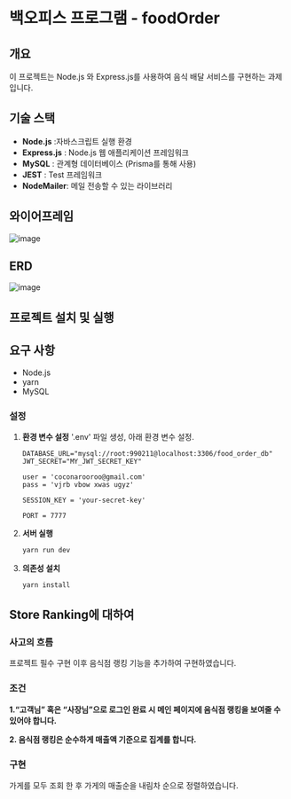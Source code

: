 # 백오피스 프로그램 - foodOrder

## 개요
이 프로젝트는 Node.js 와 Express.js를 사용하여 음식 배달 서비스를 구현하는 과제입니다.

## 기술 스택
- **Node.js** :자바스크립트 실행 환경
- **Express.js** : Node.js 웹 애플리케이션 프레임워크
- **MySQL** : 관계형 데이터베이스 (Prisma를 통해 사용)
-  **JEST** : Test 프레임워크
-  **NodeMailer**: 메일 전송할 수 있는 라이브러리

## 와이어프레임
![image](https://github.com/user-attachments/assets/8240262e-fa01-461c-8333-a4d42f81c9e0)

## ERD
![image](https://github.com/user-attachments/assets/3ed97578-28b4-4ab2-9dc9-f2a54c8ca4b1)

## 프로젝트 설치 및 실행

## 요구 사항

- Node.js
- yarn
- MySQL

### 설정

1. **환경 변수 설정**
   '.env' 파일 생성, 아래 환경 변수 설정.
   
   ```plaintext
   DATABASE_URL="mysql://root:990211@localhost:3306/food_order_db"
   JWT_SECRET="MY_JWT_SECRET_KEY"

   user = 'coconarooroo@gmail.com'
   pass = 'vjrb vbow xwas ugyz'

   SESSION_KEY = 'your-secret-key'

   PORT = 7777
   ```
   
2. **서버 실행**

   ```bash
   yarn run dev
   ```
   
3. **의존성 설치**

   ```bash
   yarn install
   ```
   
## Store Ranking에 대하여

### 사고의 흐름
프로젝트 필수 구현 이후 음식점 랭킹 기능을 추가하여 구현하였습니다.

### 조건

**1.“고객님” 혹은 “사장님”으로 로그인 완료 시 메인 페이지에 음식점 랭킹을 보여줄 수 있어야 합니다.**

**2. 음식점 랭킹은 순수하게 매출액 기준으로 집계를 합니다.**

### 구현
가게를 모두 조회 한 후 가게의 매출순을 내림차 순으로 정렬하였습니다.

